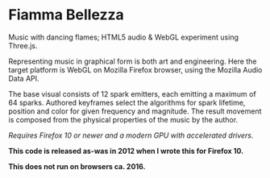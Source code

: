 # Fiamma Bellezza

Music with dancing flames; HTML5 audio & WebGL experiment using Three.js.

Representing music in graphical form is both art and engineering. Here the target platform is WebGL on Mozilla Firefox browser, using the Mozilla Audio Data API.

The base visual consists of 12 spark emitters, each emitting a maximum of 64 sparks. Authored keyframes select the algorithms for spark lifetime, position and color for given frequency and magnitude. The result movement is composed from the physical properties of the music by the author.

*Requires Firefox 10 or newer and a modern GPU with accelerated drivers.*

**This code is released as-was in 2012 when I wrote this for Firefox 10.**

**This does not run on browsers ca. 2016.**

